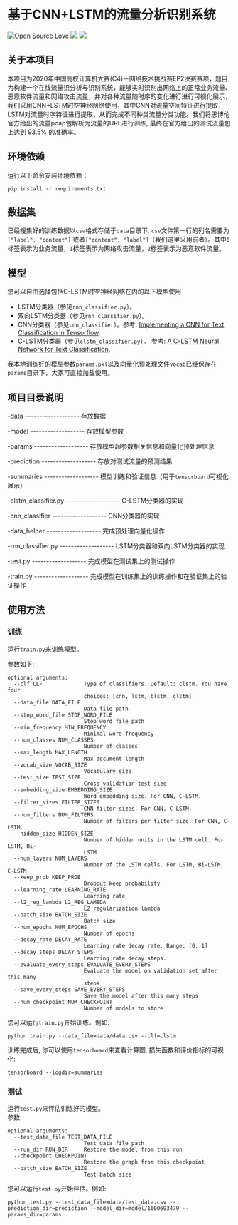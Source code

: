 <!--
 * @Descripttion: 
 * @Version: 1.0
 * @Author: ZhangHongYu
 * @Date: 2022-07-04 17:31:00
 * @LastEditors: ZhangHongYu
 * @LastEditTime: 2022-07-07 15:14:04
-->
<!--
 * @Descripttion: 
 * @Version: 1.0
 * @Author: ZhangHongYu
 * @Date: 2022-07-03 20:27:59
 * @LastEditors: ZhangHongYu
 * @LastEditTime: 2022-07-04 17:04:43
-->
# 基于CNN+LSTM的流量分析识别系统

[![Open Source Love](https://badges.frapsoft.com/os/v2/open-source.svg?v=103)](https://github.com/orion-orion/CNN-LSTM-Flow-Analysis)
[![](https://img.shields.io/github/license/orion-orion/CNN-LSTM-Flow-Analysis)](https://github.com/orion-orion/CNN-LSTM-Flow-Analysis/blob/master/LICENSE)
[![](https://img.shields.io/github/stars/orion-orion/CNN-LSTM-Flow-Analysis?style=social)](https://github.com/orion-orion/CNN-LSTM-Flow-Analysis)


## 关于本项目
本项目为2020年中国高校计算机大赛(C4)－网络技术挑战赛EP2决赛赛项，题目为构建一个在线流量识分析与识别系统，能够实时识别出网络上的正常业务流量、恶意软件流量和网络攻击流量，并对各种流量随时序的变化进行进行可视化展示，我们采用CNN+LSTM时空神经网络使用，其中CNN对流量空间特征进行提取，LSTM对流量时序特征进行提取，从而完成不同种类流量分类功能。我们将思博伦官方给出的流量pcap包解析为流量的URL进行训练, 最终在官方给出的测试流量包上达到 93.5% 的准确率。

## 环境依赖
运行以下命令安装环境依赖：
```
pip install -r requirements.txt
```

## 数据集
已经搜集好的训练数据以`csv`格式存储于`data`目录下. `csv`文件第一行的列名需要为`["label", "content"]` 或者`["content", "label"]`（我们这里采用前者）。其中`0`标签表示为业务流量，`1`标签表示为网络攻击流量，`2`标签表示为恶意软件流量。

## 模型

您可以自由选择包括C-LSTM时空神经网络在内的以下模型使用
- LSTM分类器（参见`rnn_classifier.py`）。
- 双向LSTM分类器（参见`rnn_classifier.py`）。
- CNN分类器（参见`cnn_classifier`）。参考: [Implementing a CNN for Text Classification in Tensorflow](http://www.wildml.com/2015/12/implementing-a-cnn-for-text-classification-in-tensorflow/).
- C-LSTM分类器（参见`clstm_classifier.py`）。 参考: [A C-LSTM Neural Network for Text Classification](https://arxiv.org/abs/1511.08630).

我本地训练好的模型参数`params.pkl`以及向量化预处理文件`vocab`已经保存在`params`目录下，大家可直接加载使用。

## 项目目录说明

-data ------------------- 存放数据

-model ------------------- 存放模型参数

-params ------------------- 存放模型超参数相关信息和向量化预处理信息

-prediction ------------------- 存放对测试流量的预测结果

-summaries ------------------- 模型训练和验证信息（用于`tensorboard`可视化展示）

-clstm_classifier.py ------------------- C-LSTM分类器的实现

-cnn_classifier ------------------- CNN分类器的实现

-data_helper  ------------------- 完成预处理向量化操作

-rnn_classifier.py ------------------- LSTM分类器和双向LSTM分类器的实现

-test.py ------------------- 完成模型在测试集上的测试操作

-train.py ------------------- 完成模型在训练集上的训练操作和在验证集上的验证操作

## 使用方法
### 训练

运行`train.py`来训练模型。

参数如下:
```
optional arguments:
  --clf CLF             Type of classifiers. Default: clstm. You have four
                        choices: [cnn, lstm, blstm, clstm]
  --data_file DATA_FILE
                        Data file path
  --stop_word_file STOP_WORD_FILE
                        Stop word file path
  --min_frequency MIN_FREQUENCY
                        Minimal word frequency
  --num_classes NUM_CLASSES
                        Number of classes
  --max_length MAX_LENGTH
                        Max document length
  --vocab_size VOCAB_SIZE
                        Vocabulary size
  --test_size TEST_SIZE
                        Cross validation test size
  --embedding_size EMBEDDING_SIZE
                        Word embedding size. For CNN, C-LSTM.
  --filter_sizes FILTER_SIZES
                        CNN filter sizes. For CNN, C-LSTM.
  --num_filters NUM_FILTERS
                        Number of filters per filter size. For CNN, C-LSTM.
  --hidden_size HIDDEN_SIZE
                        Number of hidden units in the LSTM cell. For LSTM, Bi-
                        LSTM
  --num_layers NUM_LAYERS
                        Number of the LSTM cells. For LSTM, Bi-LSTM, C-LSTM
  --keep_prob KEEP_PROB
                        Dropout keep probability
  --learning_rate LEARNING_RATE
                        Learning rate
  --l2_reg_lambda L2_REG_LAMBDA
                        L2 regularization lambda
  --batch_size BATCH_SIZE
                        Batch size
  --num_epochs NUM_EPOCHS
                        Number of epochs
  --decay_rate DECAY_RATE
                        Learning rate decay rate. Range: (0, 1]
  --decay_steps DECAY_STEPS
                        Learning rate decay steps.
  --evaluate_every_steps EVALUATE_EVERY_STEPS
                        Evaluate the model on validation set after this many
                        steps
  --save_every_steps SAVE_EVERY_STEPS
                        Save the model after this many steps
  --num_checkpoint NUM_CHECKPOINT
                        Number of models to store
```
您可以运行`train.py`开始训练。例如:
```
python train.py --data_file=data/data.csv --clf=clstm
```

训练完成后, 你可以使用`tensorboard`来查看计算图, 损失函数和评价指标的可视化:  

```
tensorboard --logdir=summaries
```

### 测试
运行`test.py`来评估训练好的模型。  
参数: 
```
optional arguments:
  --test_data_file TEST_DATA_FILE
                        Test data file path
  --run_dir RUN_DIR     Restore the model from this run
  --checkpoint CHECKPOINT
                        Restore the graph from this checkpoint
  --batch_size BATCH_SIZE
                        Test batch size
```
您可以运行`test.py`开始评估。例如:
```
python test.py --test_data_file=data/test_data.csv --prediction_dir=prediction --model_dir=model/1600693479 --params_dir=params
```
